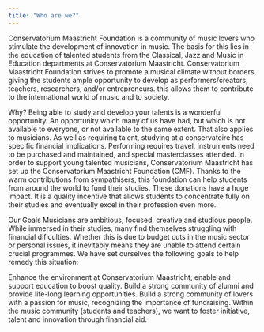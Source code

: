 ```yaml
---
title: "Who are we?"
---
```


Conservatorium Maastricht Foundation is a community of music lovers who stimulate the development of innovation in music. The basis for this lies in the education of talented students from the Classical, Jazz and Music in Education departments at Conservatorium Maastricht.
Conservatorium Maastricht Foundation strives to promote a musical climate without borders, giving the students ample opportunity to develop as performers/creators, teachers, researchers, and/or entrepreneurs. this allows them to contribute to the international world of music and to society.

Why?
Being able to study and develop your talents is a wonderful opportunity. An opportunity which many of us have had, but which is not available to everyone, or not available to the same extent. That also applies to musicians. As well as requiring talent, studying at a conservatoire has specific financial implications. Performing requires travel, instruments need to be purchased and maintained, and special masterclasses attended.
In order to support young talented musicians, Conservatorium Maastricht has set up the Conservatorium Maastricht Foundation (CMF). Thanks to the warm contributions from sympathisers, this foundation can help students from around the world to fund their studies. These donations have a huge impact. It is a quality incentive that allows students to concentrate fully on their studies and eventually excel in their profession even more.

Our Goals
Musicians are ambitious, focused, creative and studious people. While immersed in their studies, many find themselves struggling with financial dificulties. Whether this is due to budget cuts in the music sector or personal issues, it inevitably means they are unable to attend certain crucial programmes. We have set ourselves the following goals to help remedy this situation:

Enhance the environment at Conservatorium Maastricht; enable and support education to boost quality.
Build a strong community of alumni and provide life-long learning opportunities.
Build a strong community of lovers with a passion for music, recognizing the importance of fundraising.
Within the music community (students and teachers), we want to foster initiative, talent and innovation through financial aid.
